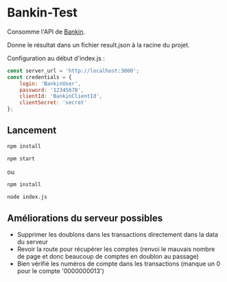 # Bankin-Test

Consomme l'API de [Bankin](https://github.com/bankin-engineering/challenge-backend-connectors).

Donne le résultat dans un fichier result.json à la racine du projet.

Configuration au début d'index.js : 

```javascript
const server_url = 'http://localhost:3000';
const credentials = {
    login: 'BankinUser',
    password: '12345678',
    clientId: 'BankinClientId',
    clientSecret: 'secret'
};
```

## Lancement

```bash
npm install

npm start
```

ou

```bash
npm install

node index.js
```

## Améliorations du serveur possibles

- Supprimer les doublons dans les transactions directement dans la data du serveur
- Revoir la route pour récupérer les comptes (renvoi le mauvais nombre de page et donc beaucoup de comptes en doublon au passage)
- Bien vérifié les numéros de compte dans les transactions (manque un 0 pour le compte '0000000013')
